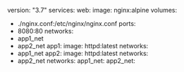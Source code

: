 version: "3.7"
services:
web:
image: nginx:alpine
volumes:
- ./nginx.conf:/etc/nginx/nginx.conf
ports:
- 8080:80
networks:
- app1_net
- app2_net
app1:
image: httpd:latest
networks:
- app1_net
app2:
image: httpd:latest
networks:
- app2_net
networks:
app1_net:
app2_net:
